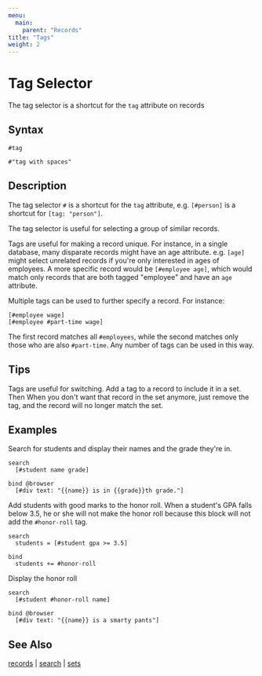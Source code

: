 ```yaml
---
menu:
  main:
    parent: "Records"
title: "Tags"
weight: 2
---
```


# Tag Selector

The tag selector is a shortcut for the `tag` attribute on records

## Syntax

```eve
#tag

#"tag with spaces"
```

## Description

The tag selector `#` is a shortcut for the `tag` attribute, e.g. `[#person]` is a shortcut for `[tag: "person"]`. 

The tag selector is useful for selecting a group of similar records. 

Tags are useful for making a record unique. For instance, in a single database, many disparate records might have an age attribute. e.g. `[age]` might select unrelated records if you're only interested in ages of employees. A more specific record would be `[#employee age]`, which would match only records that are both tagged "employee" and have an `age` attribute.

Multiple tags can be used to further specify a record. For instance:

```eve
[#employee wage]
[#employee #part-time wage]
```

The first record matches all `#employees`, while the second matches only those who are also `#part-time`. Any number of tags can be used in this way.

## Tips

Tags are useful for switching. Add a tag to a record to include it in a set. Then When you don't want that record in the set anymore, just remove the tag, and the record will no longer match the set. 

## Examples

Search for students and display their names and the grade they're in.

```eve
search
  [#student name grade]

bind @browser
  [#div text: "{{name}} is in {{grade}}th grade."]
```

Add students with good marks to the honor roll. When a student's GPA falls below 3.5, he or she will not make the honor roll because this block will not add the `#honor-roll` tag.

```eve
search
  students = [#student gpa >= 3.5]

bind
  students += #honor-roll
```

Display the honor roll

```eve
search
  [#student #honor-roll name]

bind @browser
  [#div text: "{{name}} is a smarty pants"]
```

## See Also

[records](../records) | [search](../search) | [sets](../sets) 
